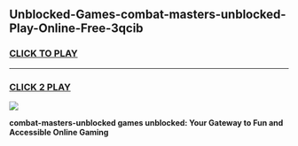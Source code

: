 
## Unblocked-Games-combat-masters-unblocked-Play-Online-Free-3qcib
<h3>
<a href="https://premium76.site?title=combat-masters-unblocked&ref=26A">CLICK TO PLAY</a></h3>
<hr>

<h3>
<a href="https://premium76.site?title=combat-masters-unblocked&ref=26A">CLICK 2 PLAY</a>
  
</h3>

<a href="https://premium76.site?title=combat-masters-unblocked&ref=26A"><img src="https://clearcache.store/games.png"></a>


**combat-masters-unblocked games unblocked: Your Gateway to Fun and Accessible Online Gaming**
